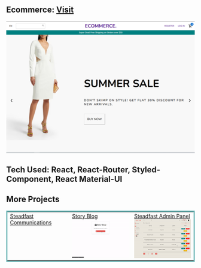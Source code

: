 ## Ecommerce: <a href="https://ecommerce-d.netlify.app/" target="_blank">Visit</a>

<a href="https://ecommerce-d.netlify.app/" target="_blank"><img src="https://github.com/sm-mostafajamal/sm-mostafajamal/blob/main/images/gifs/ecommerce.png" /></a>

## Tech Used: React, React-Router, Styled-Component, React Material-UI

## More Projects

<table bordercolor="#66b2b2">
  
  <tr>
    <td width="33.3%"  style="align:center;" valign="top">
<a target="_blank" href="https://github.com/sm-mostafajamal/steadfast-frontend">Steadfast Communications</a>
        <br />
        <a target="_blank" href="https://github.com/sm-mostafajamal/steadfast-frontend">
          <img src="https://github.com/sm-mostafajamal/sm-mostafajamal/blob/main/images/gifs/steadfast.gif" width="100%" alt=""/>
        </a>
    </td>
    <td width="33.3%" valign="top">
<a target="_blank" href="https://github.com/sm-mostafajamal/Story-Blog"> Story Blog</a>
      <br />
        <a target="_blank" href="https://github.com/sm-mostafajamal/Story-Blog">
          <img src="https://github.com/sm-mostafajamal/sm-mostafajamal/blob/main/images/gifs/storyBlog.gif" width="100%" alt=""/>
        </a>
    </td>
    <td width="33.3%" valign="top">
<a target="_blank" href="https://github.com/sm-mostafajamal/Steadfast-Admin-Panel">Steadfast Admin Panel</a>
        <br />
        <a target="_blank" href="https://github.com/sm-mostafajamal/Steadfast-Admin-Panel">
          <img src="https://github.com/sm-mostafajamal/sm-mostafajamal/blob/main/images/gifs/admin.gif" width="100%" alt=""/>
        </a>
    </td>
  </tr>
</table>
